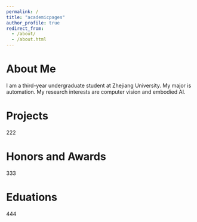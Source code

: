 ```yaml
---
permalink: /
title: "academicpages"
author_profile: true
redirect_from: 
  - /about/
  - /about.html
---
```


About Me
======
I am a third-year undergraduate student at Zhejiang University. My major is automation. My research interests are computer vision and embodied AI.

Projects
======
222

Honors and Awards
======
333

Eduations
======
444
